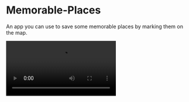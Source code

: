 # Memorable-Places

An app you can use to save some memorable places by marking them on the map.

![Demo](https://github.com/Priyansh19077/Memorable-Places/blob/master/demo/appDemo.mp4)
